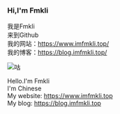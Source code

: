 ### Hi,I'm Fmkli  
我是Fmkli  
来到Github  
我的网站：https://www.imfmkli.top/  
我的博客：https://blog.imfmkli.top/  

![咕](https://github-readme-stats.vercel.app/api?username=fmkli&show_icons=true&theme=ocean_dark)

Hello.I'm Fmkli  
I'm Chinese  
My website: https://www.imfmkli.top  
My blog: https://blog.imfmkli.top  


